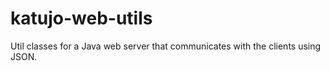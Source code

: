 # katujo-web-utils
Util classes for a Java web server that communicates with the clients using JSON. 

